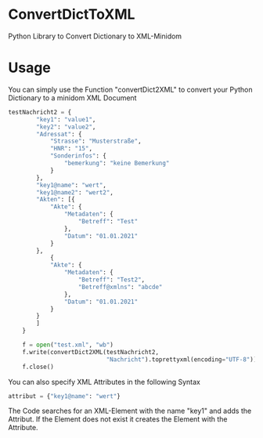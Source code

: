 # ConvertDictToXML
Python Library to Convert Dictionary to XML-Minidom

# Usage
You can simply use the Function "convertDict2XML" to convert your Python Dictionary to a minidom XML Document

```python
testNachricht2 = {
        "key1": "value1",
        "key2": "value2",
        "Adressat": {
            "Strasse": "Musterstraße",
            "HNR": "15",
            "Sonderinfos": {
                "bemerkung": "keine Bemerkung"
            }
        },
        "key1@name": "wert",
        "key1@name2": "wert2",
        "Akten": [{
            "Akte": {
                "Metadaten": {
                    "Betreff": "Test"
                },
                "Datum": "01.01.2021"
            }
        },
            {
            "Akte": {
                "Metadaten": {
                    "Betreff": "Test2",
                    "Betreff@xmlns": "abcde"
                },
                "Datum": "01.01.2021"
            }
        }
        ]
    }

    f = open("test.xml", "wb")
    f.write(convertDict2XML(testNachricht2,
                            "Nachricht").toprettyxml(encoding="UTF-8"))
    f.close()
```

You can also specify XML Attributes in the following Syntax
```python
attribut = {"key1@name": "wert"}
```
The Code searches for an XML-Element with the name "key1" and adds the Attribut. If the Element does not exist it creates the Element with the Attribute.
